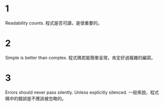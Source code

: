 # 1
Readability counts.
程式是否可讀，是很重要的。

# 2
Simple is better than complex.
程式碼若能簡單呈現，肯定好過複雜的編寫。

# 3
Errors should never pass silently.
Unless explicitly silenced.
一般來說，程式碼中的錯誤是不應該被忽略的。
